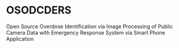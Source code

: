 # OSODCDERS
Open Source Overdose Identification via Image Processing of Public Camera Data with Emergency Response System via Smart Phone Application 

